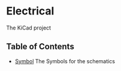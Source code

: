   # Electrical

  The KiCad project

  ## Table of Contents

  - [Symbol](/Electrical/Symbol) The Symbols for the schematics
